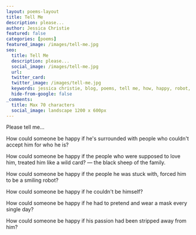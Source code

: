 ```yaml
---
layout: poems-layout
title: Tell Me
description: please...
author: Jessica Christie
featured: false
categories: [poems]
featured_image: /images/tell-me.jpg
seo:
  title: Tell Me
  description: please...
  social_image: /images/tell-me.jpg
  url:
  twitter_card:
  twitter_image: /images/tell-me.jpg
  keywords: jessica christie, blog, poems, tell me, how, happy, robot, mask, pretend, wild card
  hide-from-google: false
_comments:
  title: Max 70 characters
  social_image: landscape 1200 x 600px
---
```

Please tell me...

How could someone be happy if he's surrounded with people who couldn't accept him for who he is?

How could someone be happy if the people who were supposed to love him, treated him like a wild card? ― the black sheep of the family.

How could someone be happy if the people he was stuck with, forced him to be a smiling robot?

How could someone be happy if he couldn't be himself?

How could someone be happy if he had to pretend and wear a mask every single day?

How could someone be happy if his passion had been stripped away from him?

&nbsp;
